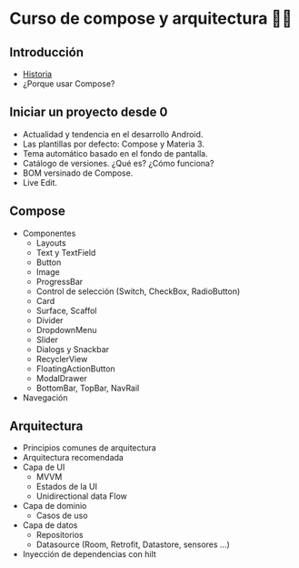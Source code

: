 # Curso de compose y arquitectura 📱📲

##	Introducción
-	[Historia](docs/Historia.md)
-	¿Porque usar Compose?

##	Iniciar un proyecto desde 0
-	Actualidad y tendencia en el desarrollo Android.
-	Las plantillas por defecto: Compose y Materia 3.
-	Tema automático basado en el fondo de pantalla.
-	Catálogo de versiones. ¿Qué es? ¿Cómo funciona?
-	BOM versinado de Compose.
-	Live Edit. 

##	Compose
-	Componentes
    -	Layouts
    -	Text y TextField
    -	Button
    -	Image
    -	ProgressBar
    -	Control de selección (Switch, CheckBox, RadioButton)
    -	Card
    -	Surface, Scaffol
    -	Divider
    -	DropdownMenu
    -	Slider
    -	Dialogs y Snackbar
    -	RecyclerView
    -	FloatingActionButton
    -	ModalDrawer
    -	BottomBar, TopBar, NavRail
-	Navegación

##	Arquitectura
-	Principios comunes de arquitectura
-	Arquitectura recomendada
-	Capa de UI
    - MVVM
    -	Estados de la UI
    -	Unidirectional data Flow
-	Capa de dominio
    -	Casos de uso
-	Capa de datos
    -	Repositorios
    -	Datasource (Room, Retrofit, Datastore, sensores …)
-	Inyección de dependencias con hilt


